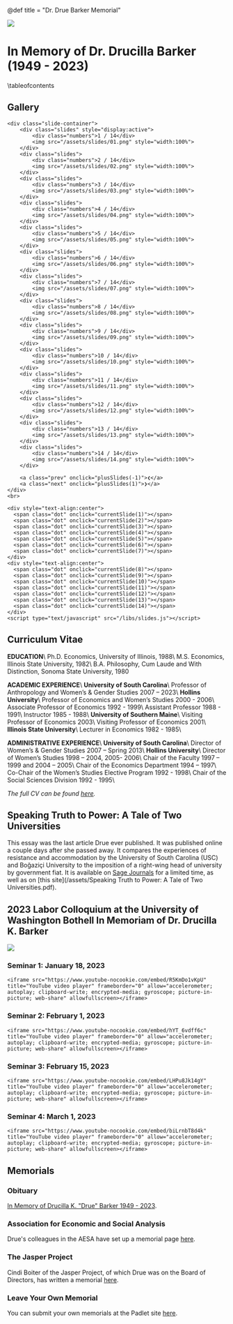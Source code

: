 @def title = "Dr. Drue Barker Memorial"

![](/assets/barker_banner.png)

# In Memory of Dr. Drucilla Barker (1949 - 2023)

\tableofcontents

## Gallery
~~~
<div class="slide-container">
    <div class="slides" style="display:active">
        <div class="numbers">1 / 14</div>
        <img src="/assets/slides/01.png" style="width:100%">
    </div>
    <div class="slides">
        <div class="numbers">2 / 14</div>
        <img src="/assets/slides/02.png" style="width:100%">
    </div>
    <div class="slides">
        <div class="numbers">3 / 14</div>
        <img src="/assets/slides/03.png" style="width:100%">
    </div>
    <div class="slides">
        <div class="numbers">4 / 14</div>
        <img src="/assets/slides/04.png" style="width:100%">
    </div>
    <div class="slides">
        <div class="numbers">5 / 14</div>
        <img src="/assets/slides/05.png" style="width:100%">
    </div>
    <div class="slides">
        <div class="numbers">6 / 14</div>
        <img src="/assets/slides/06.png" style="width:100%">
    </div>
    <div class="slides">
        <div class="numbers">7 / 14</div>
        <img src="/assets/slides/07.png" style="width:100%">
    </div>
    <div class="slides">
        <div class="numbers">8 / 14</div>
        <img src="/assets/slides/08.png" style="width:100%">
    </div>
    <div class="slides">
        <div class="numbers">9 / 14</div>
        <img src="/assets/slides/09.png" style="width:100%">
    </div>
    <div class="slides">
        <div class="numbers">10 / 14</div>
        <img src="/assets/slides/10.png" style="width:100%">
    </div>
    <div class="slides">
        <div class="numbers">11 / 14</div>
        <img src="/assets/slides/11.png" style="width:100%">
    </div>
    <div class="slides">
        <div class="numbers">12 / 14</div>
        <img src="/assets/slides/12.png" style="width:100%">
    </div>
    <div class="slides">
        <div class="numbers">13 / 14</div>
        <img src="/assets/slides/13.png" style="width:100%">
    </div>
    <div class="slides">
        <div class="numbers">14 / 14</div>
        <img src="/assets/slides/14.png" style="width:100%">
    </div>

    <a class="prev" onclick="plusSlides(-1)">❮</a>
    <a class="next" onclick="plusSlides(1)">❯</a>
</div>
<br>

<div style="text-align:center">
  <span class="dot" onclick="currentSlide(1)"></span>
  <span class="dot" onclick="currentSlide(2)"></span>
  <span class="dot" onclick="currentSlide(3)"></span>
  <span class="dot" onclick="currentSlide(4)"></span>
  <span class="dot" onclick="currentSlide(5)"></span>
  <span class="dot" onclick="currentSlide(6)"></span>
  <span class="dot" onclick="currentSlide(7)"></span>
</div>
<div style="text-align:center">
  <span class="dot" onclick="currentSlide(8)"></span>
  <span class="dot" onclick="currentSlide(9)"></span>
  <span class="dot" onclick="currentSlide(10)"></span>
  <span class="dot" onclick="currentSlide(11)"></span>
  <span class="dot" onclick="currentSlide(12)"></span>
  <span class="dot" onclick="currentSlide(13)"></span>
  <span class="dot" onclick="currentSlide(14)"></span>
</div>
<script type="text/javascript" src="/libs/slides.js"></script>
~~~

## Curriculum Vitae
**EDUCATION**\\
Ph.D. Economics, University of Illinois, 1988\\
M.S. Economics, Illinois State University, 1982\\
B.A. Philosophy, Cum Laude and With Distinction, Sonoma State University, 1980

**ACADEMIC EXPERIENCE**\\
**University of South Carolina**\\
Professor of Anthropology and Women’s & Gender Studies 2007 – 2023\\
**Hollins University**\\
Professor of Economics and Women’s Studies 2000 - 2006\\
Associate Professor of Economics 1992 - 1999\\
Assistant Professor 1988 - 1991\\
Instructor 1985 - 1988\\
**University of Southern Maine**\\
Visiting Professor of Economics 2003\\
Visiting Professor of Economics 2001\\
**Illinois State University**\\
Lecturer in Economics 1982 - 1985\\

**ADMINISTRATIVE EXPERIENCE**\\
**University of South Carolina**\\
Director of Women’s & Gender Studies 2007 – Spring 2013\\
**Hollins University**\\
Director of Women’s Studies 1998 – 2004, 2005- 2006\\
Chair of the Faculty 1997 – 1999 and 2004 – 2005\\
Chair of the Economics Department 1994 – 1997\\
Co-Chair of the Women’s Studies Elective Program 1992 - 1998\\
Chair of the Social Sciences Division 1992 - 1995\\

*The full CV can be found [here](/assets/barker_drucilla_cv.pdf).*

## Speaking Truth to Power: A Tale of Two Universities
This essay was the last article Drue ever published.
It was published online a couple days after she passed away.
It compares the experiences of resistance and accommodation by the University of South Carolina (USC) and Boğaziçi University to the imposition of a right-wing head of university by government fiat.
It is available on [Sage Journals](https://journals.sagepub.com/doi/full/10.1177/04866134221139310) for a limited time, as well as on [this site](/assets/Speaking Truth to Power: A Tale of Two Universities.pdf).

## 2023 Labor Colloquium at the University of Washington Bothell In Memoriam of Dr. Drucilla K. Barker
![](/assets/poster.jpeg)
### Seminar 1: January 18, 2023
~~~
<iframe src="https://www.youtube-nocookie.com/embed/R5KmDo1vKpU" title="YouTube video player" frameborder="0" allow="accelerometer; autoplay; clipboard-write; encrypted-media; gyroscope; picture-in-picture; web-share" allowfullscreen></iframe>
~~~
### Seminar 2: February 1, 2023
~~~
<iframe src="https://www.youtube-nocookie.com/embed/hYT_6vdff6c" title="YouTube video player" frameborder="0" allow="accelerometer; autoplay; clipboard-write; encrypted-media; gyroscope; picture-in-picture; web-share" allowfullscreen></iframe>
~~~
### Seminar 3: February 15, 2023
~~~
<iframe src="https://www.youtube-nocookie.com/embed/LHPu8Jk14gY" title="YouTube video player" frameborder="0" allow="accelerometer; autoplay; clipboard-write; encrypted-media; gyroscope; picture-in-picture; web-share" allowfullscreen></iframe>
~~~
### Seminar 4: March 1, 2023
~~~
<iframe src="https://www.youtube-nocookie.com/embed/biLrnbT8d4k" title="YouTube video player" frameborder="0" allow="accelerometer; autoplay; clipboard-write; encrypted-media; gyroscope; picture-in-picture; web-share" allowfullscreen></iframe>
~~~

## Memorials
### Obituary
[In Memory of Drucilla K. "Drue" Barker 1949 - 2023](https://thompsonsfuneral.com/tribute/details/309858/Drucilla-Barker/obituary.html).
### Association for Economic and Social Analysis
Drue's colleagues in the AESA have set up a memorial page [here](https://fordruebarker.wordpress.com/).
### The Jasper Project
Cindi Boiter of the Jasper Project, of which Drue was on the Board of Directors, has written a memorial [here](https://jasperproject.org/jasper-magazine-online/n5g7thyaznr99bby9tjnzpgbccp5a4). 
### Leave Your Own Memorial
You can submit your own memorials at the Padlet site [here](https://padlet.com/charus/in-memoriam-drucilla-k-barker-g4hwxw5vslbyas0z).
